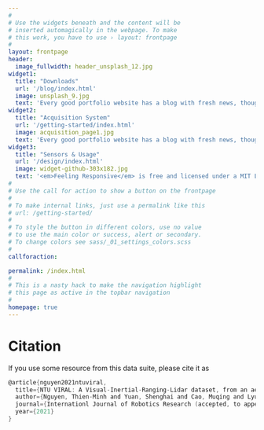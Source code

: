 ```yaml
---
#
# Use the widgets beneath and the content will be
# inserted automagically in the webpage. To make
# this work, you have to use › layout: frontpage
#
layout: frontpage
header:
  image_fullwidth: header_unsplash_12.jpg
widget1:
  title: "Downloads"
  url: '/blog/index.html'
  image: unsplash_9.jpg
  text: 'Every good portfolio website has a blog with fresh news, thoughts and develop&shy;ments of your activities. <em>Feeling Responsive</em> offers you a fully functional blog with an archive page to give readers a quick overview of all your posts.'
widget2:
  title: "Acquisition System"
  url: '/getting-started/index.html'
  image: acquisition_page1.jpg
  text: 'Every good portfolio website has a blog with fresh news, thoughts and develop&shy;ments of your activities. <em>Feeling Responsive</em> offers you a fully functional blog with an archive page to give readers a quick overview of all your posts.'
widget3:
  title: "Sensors & Usage"
  url: '/design/index.html'
  image: widget-github-303x182.jpg
  text: '<em>Feeling Responsive</em> is free and licensed under a MIT License. Make it your own and start building. The code is well-documented and explains you how it works.'
#
# Use the call for action to show a button on the frontpage
#
# To make internal links, just use a permalink like this
# url: /getting-started/
#
# To style the button in different colors, use no value
# to use the main color or success, alert or secondary.
# To change colors see sass/_01_settings_colors.scss
#
callforaction:

permalink: /index.html
#
# This is a nasty hack to make the navigation highlight
# this page as active in the topbar navigation
#
homepage: true
---
```


# Citation
If you use some resource from this data suite, please cite it as

```C
@article{nguyen2021ntuviral,
  title={NTU VIRAL: A Visual-Inertial-Ranging-Lidar dataset, from an aerial vehicle viewpoint},
  author={Nguyen, Thien-Minh and Yuan, Shenghai and Cao, Muqing and Lyu, Yang and Nguyen, Thien Hoang and Xie, Lihua},
  journal={Internationl Journal of Robotics Research (accepted, to appear)},
  year={2021}
}
```




